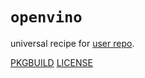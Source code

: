 # `openvino`

universal recipe for [user repo](../themartiancompany/ur).

[PKGBUILD](PKGBUILD)
[LICENSE](COPYING)
